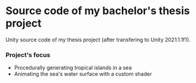 # Source code of my bachelor's thesis project
Unity source code of my thesis project (after transfering to Unity 2021.1.1f1).

### Project's focus
* Procedurally generating tropical islands in a sea
* Animating the sea's water surface with a custom shader
